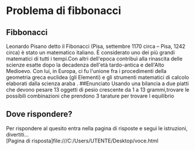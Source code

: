 # Problema di fibbonacci

## Fibbonacci

Leonardo Pisano detto il Fibonacci (Pisa, settembre 1170 circa – Pisa, 1242 circa) è stato un matematico italiano.
È considerato uno dei più grandi matematici di tutti i tempi.Con altri dell'epoca contribuì alla rinascita delle scienze esatte dopo la decadenza dell'età tardo-antica e 
dell'Alto Medioevo. Con lui, in Europa, ci fu l'unione fra i procedimenti della geometria greca euclidea (gli Elementi) e gli strumenti matematici di calcolo elaborati dalla 
scienza araba .
##Enunciato
Usando una bilancia a due piatti che devono pesare 13 oggetti di pesio crescente da 1 a 13 grammi,trovare le possibili combinazioni che prendono 3 tarature per trovare l equilibrio

## Dove rispondere?

Per rispondere al quesito entra nella pagina di risposte e segui le istruzioni, divertiti...<br>
[Pagina di risposta]file:///C:/Users/UTENTE/Desktop/voce.html



